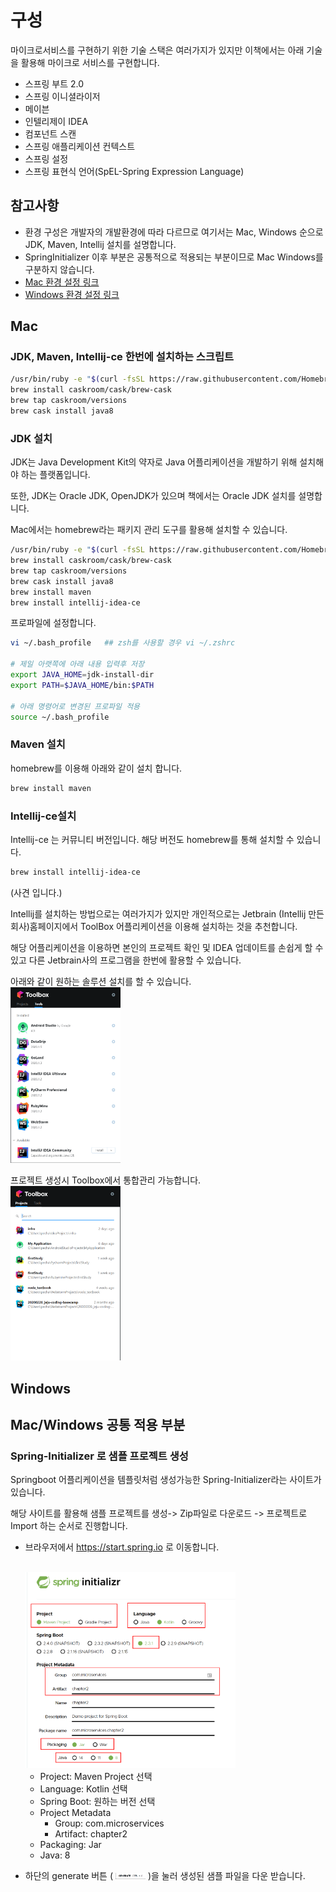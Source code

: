 # 구성
마이크로서비스를 구현하기 위한 기술 스택은 여러가지가 있지만 이책에서는 아래 기술을 활용해 마이크로 서비스를 구현합니다. 

* 스프링 부트 2.0
* 스프링 이니셜라이저
* 메이븐
* 인텔리제이 IDEA
* 컴포넌트 스캔
* 스프링 애플리케이션 컨텍스트
* 스프링 설정
* 스프링 표현식 언어(SpEL-Spring Expression Language)



## 참고사항

- 환경 구성은 개발자의 개발환경에 따라 다르므로 여기서는 Mac, Windows 순으로 JDK, Maven, Intellij 설치를 설명합니다.
- SpringInitializer 이후 부분은 공통적으로 적용되는 부분이므로 Mac Windows를 구분하지 않습니다.
- [Mac 환경 설정 링크](#Mac)
- [Windows 환경 설정 링크](#Windows)



## Mac

### JDK, Maven, Intellij-ce 한번에 설치하는 스크립트
```bash
/usr/bin/ruby -e "$(curl -fsSL https://raw.githubusercontent.com/Homebrew/install/master/install)"
brew install caskroom/cask/brew-cask
brew tap caskroom/versions
brew cask install java8
```



### JDK 설치

JDK는 Java Development Kit의 약자로 Java 어플리케이션을 개발하기 위해 설치해야 하는 플랫폼입니다.

또한, JDK는 Oracle JDK, OpenJDK가 있으며 책에서는 Oracle JDK 설치를 설명합니다.

Mac에서는 homebrew라는 패키지 관리 도구를 활용해 설치할 수 있습니다.

```bash
/usr/bin/ruby -e "$(curl -fsSL https://raw.githubusercontent.com/Homebrew/install/master/install)"
brew install caskroom/cask/brew-cask
brew tap caskroom/versions
brew cask install java8
brew install maven
brew install intellij-idea-ce
```



프로파일에 설정합니다.

```bash
vi ~/.bash_profile   ## zsh를 사용할 경우 vi ~/.zshrc

# 제일 아랫쪽에 아래 내용 입력후 저장
export JAVA_HOME=jdk-install-dir
export PATH=$JAVA_HOME/bin:$PATH

# 아래 명령어로 변경된 프로파일 적용
source ~/.bash_profile
```



### Maven 설치

homebrew를 이용해 아래와 같이 설치 합니다.

```bash
brew install maven
```



### Intellij-ce설치

Intellij-ce 는 커뮤니티 버전입니다. 해당 버전도 homebrew를 통해 설치할 수 있습니다.

```bash
brew install intellij-idea-ce
```



(사견 입니다.)

Intellij를 설치하는 방법으로는 여러가지가 있지만 개인적으로는 Jetbrain (Intellij 만든 회사)홈페이지에서 ToolBox 어플리케이션을 이용해 설치하는 것을 추천합니다.

해당 어플리케이션을 이용하면 본인의 프로젝트 확인 및 IDEA 업데이트를 손쉽게 할 수 있고 다른 Jetbrain사의 프로그램을 한번에 활용할 수 있습니다.

아래와 같이 원하는 솔루션 설치를 할 수 있습니다.
<br>
<img src="../../images/jetbrain-toolbox-01.PNG" width="35%" height="35%" >

프로젝트 생성시 Toolbox에서 통합관리 가능합니다.
<br>
<img src="../../images/jetbrain-toolbox-02.PNG" width="35%" height="35%" >



## Windows




## Mac/Windows 공통 적용 부분

### Spring-Initializer 로 샘플 프로젝트 생성 

Springboot 어플리케이션을 템플릿처럼 생성가능한 Spring-Initializer라는 사이트가 있습니다.

해당 사이트를 활용해 샘플 프로젝트를 생성-> Zip파일로 다운로드 -> 프로젝트로 Import 하는 순서로 진행합니다.

- 브라우저에서 https://start.spring.io 로 이동합니다.

  <br>
  <img src="../../images/spring-initializer-01.PNG" width="70%" height="40%" >

  - Project: Maven Project 선택
  - Language: Kotlin 선택
  - Spring Boot: 원하는 버전 선택
  - Project Metadata
    - Group: com.microservices
    - Artifact: chapter2
  - Packaging: Jar
  - Java: 8

- 하단의 generate 버튼 ( <img src="../../images/spring-initializer-02.PNG" width="10%" height="10%"> )을 눌러 생성된 샘플 파일을 다운 받습니다.

  



